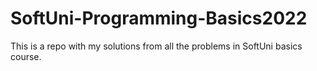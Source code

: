 # SoftUni-Programming-Basics2022
This is a repo with my solutions from all the problems in SoftUni basics course.

